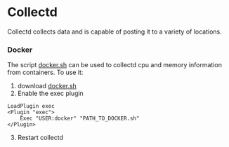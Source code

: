 # Collectd
Collectd collects data and is capable of posting it to a variety of locations.

### Docker
The script [docker.sh](./docker.sh) can be used to collectd cpu and memory information from containers.
To use it:
1. download [docker.sh](./docker.sh)
2. Enable the exec plugin
```
LoadPlugin exec
<Plugin "exec">
	Exec "USER:docker" "PATH_TO_DOCKER.sh"
</Plugin>
```
3. Restart collectd